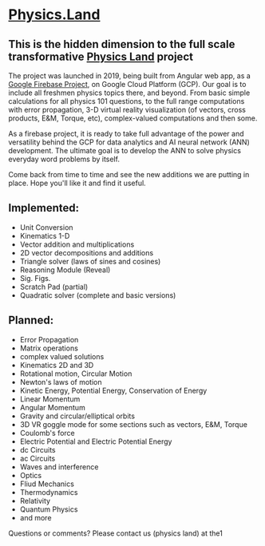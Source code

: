 # [Physics.Land](https://www.physics.land)  

## This is the hidden dimension to the full scale transformative [Physics Land](https://www.physics.land) project   

The project was launched in 2019, being built from Angular web app, as a [Google Firebase Project](https://firebase.google.com), on Google Cloud Platform (GCP). Our goal is to include all freshmen physics topics there, and beyond. From basic simple calculations for all physics 101 questions, to the full range computations with error propagation, 3-D virtual reality visualization (of vectors, cross products, E&M, Torque, etc), complex-valued computations and then some.

As a firebase project, it is ready to take full advantage of the power and versatility behind the GCP for data analytics and AI neural network (ANN) development. The ultimate goal is to develop the ANN to solve physics everyday word problems by itself.

Come back from time to time and see the new additions we are putting in place. Hope you'll like it and find it useful.


## Implemented:  
* Unit Conversion
* Kinematics 1-D
* Vector addition and multiplications
* 2D vector decompositions and additions
* Triangle solver (laws of sines and cosines)
* Reasoning Module (Reveal)
* Sig. Figs.
* Scratch Pad (partial)
* Quadratic solver (complete and basic versions)

## Planned:  
* Error Propagation
* Matrix operations
* complex valued solutions
* Kinematics 2D and 3D
* Rotational motion, Circular Motion
* Newton's laws of motion
* Kinetic Energy, Potential Energy, Conservation of Energy
* Linear Momentum
* Angular Momentum
* Gravity and circular/elliptical orbits
* 3D VR goggle mode for some sections such as vectors, E&M, Torque
* Coulomb's force
* Electric Potential and Electric Potential Energy
* dc Circuits
* ac Circuits
* Waves and interference
* Optics
* Fliud Mechanics
* Thermodynamics
* Relativity
* Quantum Physics
* and more

Questions or comments?
Please contact us (physics land) at the1
